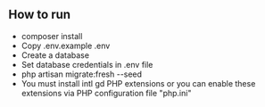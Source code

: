 ## How to run 

- composer install
- Copy .env.example .env
- Create a database
- Set database credentials in .env file
- php artisan migrate:fresh --seed
- You must install intl gd PHP extensions or you can enable these extensions via PHP configuration file "php.ini"
